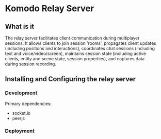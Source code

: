# Komodo Relay Server

## What is it
The relay server facilitates client communication during multiplayer sessions. It allows clients to join session 'rooms', propagates client updates (including positions and interactions), coordinates chat sessions (including text and voice/video/screen), maintains session state (including active clients, entity and scene state, session properties), and captures data during session recording. 

## Installing and Configuring the relay server

### Development
Primary dependencies:
* socket.io
* peerjs


### Deployment
